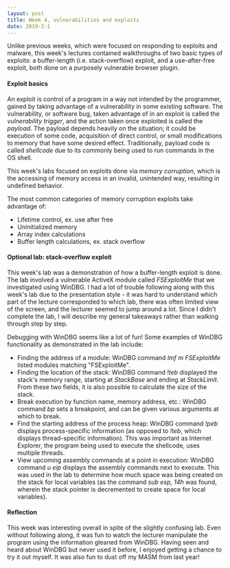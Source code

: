 ```yaml
---
layout: post
title: Week 4, vulnerabilities and exploits
date: 2019-2-1
---
```


Unlike previous weeks, which were focused on responding to exploits and malware, this week's lectures contained walkthroughs of two basic types of exploits: a buffer-length (i.e. stack-overflow) exploit, and a use-after-free exploit, both done on a purposely vulnerable browser plugin.
<!--more-->

#### Exploit basics
An exploit is control of a program in a way not intended by the programmer, gained by taking advantage of a vulnerability in some existing software. The vulnerability, or software bug, taken advantage of in an exploit is called the *vulnerability trigger*, and the action taken once exploited is called the *payload*. The payload depends heavily on the situation; it could be execution of some code, acquisition of direct control, or small modifications to memory that have some desired effect. Traditionally, payload code is called *shellcode* due to its commonly being used to run commands in the OS shell.

This week's labs focused on exploits done via *memory corruption*, which is the accessing of memory access in an invalid, unintended way, resulting in undefined behavior.

The most common categories of memory corruption exploits take advantage of:
* Lifetime control, ex. use after free
* Uninitialized memory
* Array index calculations
* Buffer length calculations, ex. stack overflow

#### Optional lab: stack-overflow exploit
This week's lab was a demonstration of how a buffer-length exploit is done. The lab involved a vulnerable ActiveX module called *FSExploitMe* that we investigated using WinDBG. I had a lot of trouble following along with this week's lab due to the presentation style - it was hard to understand which part of the lecture corresponded to which lab, there was often limited view of the screen, and the lecturer seemed to jump around a lot. Since I didn't complete the lab, I will describe my general takeaways rather than walking through step by step.

Debugging with WinDBG seems like a lot of fun! Some examples of WinDBG functionality as demonstrated in the lab include:
* Finding the address of a module:
WinDBG command *lmf m FSExploitMe* listed modules matching "FSExploitMe".
* Finding the location of the stack:
WinDBG command *!teb* displayed the stack's memory range, starting at *StackBase* and ending at *StackLimit*. From these two fields, it is also possible to calculate the size of the stack.
* Break execution by function name, memory address, etc.:
WinDBG command *bp* sets a breakpoint, and can be given various arguments at which to break.
* Find the starting address of the process heap:
WinDBG command *!peb* displays process-specific information (as opposed to *!teb*, which displays thread-specific information). This was important as Internet Explorer, the program being used to execute the shellcode, uses multiple threads.
* View upcoming assembly commands at a point in execution:
WinDBG command *u eip* displays the assembly commands next to execute. This was used in the lab to determine how much space was being created on the stack for local variables (as the command *sub esp, 14h* was found, wherein the stack pointer is decremented to create space for local variables).

#### Reflection
This week was interesting overall in spite of the slightly confusing lab. Even without following along, it was fun to watch the lecturer manipulate the program using the information gleaned from WinDBG. Having seen and heard about WinDBG but never used it before, I enjoyed getting a chance to try it out myself. It was also fun to dust off my MASM from last year!
